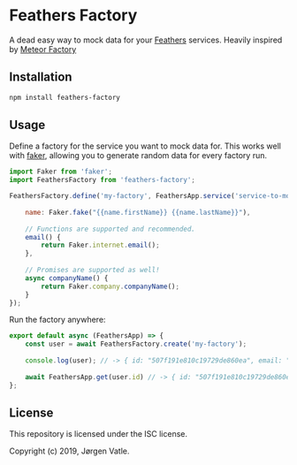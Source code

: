 # Feathers Factory
A dead easy way to mock data for your [Feathers](https://feathersjs.com/) services. Heavily inspired by 
[Meteor Factory](https://github.com/versolearning/meteor-factory)

## Installation
```bash
npm install feathers-factory
```

## Usage

Define a factory for the service you want to mock data for. This works well with 
[faker](https://www.npmjs.com/package/faker), allowing you to generate random data for every factory run.
```js
import Faker from 'faker';
import FeathersFactory from 'feathers-factory';

FeathersFactory.define('my-factory', FeathersApp.service('service-to-mock-for'), {
    
    name: Faker.fake("{{name.firstName}} {{name.lastName}}"),
    
    // Functions are supported and recommended.
    email() {
        return Faker.internet.email();
    },
    
    // Promises are supported as well!
    async companyName() {
        return Faker.company.companyName();
    }
});
```

Run the factory anywhere:
```js
export default async (FeathersApp) => {
    const user = await FeathersFactory.create('my-factory');
    
    console.log(user); // -> { id: "507f191e810c19729de860ea", email: "Damaris8@yahoo.com", companyName: "Acme Inc" }
    
    await FeathersApp.get(user.id) // -> { id: "507f191e810c19729de860ea", email: "Damaris8@yahoo.com", companyName: "Acme Inc" }
};
```

## License
This repository is licensed under the ISC license.

Copyright (c) 2019, Jørgen Vatle.